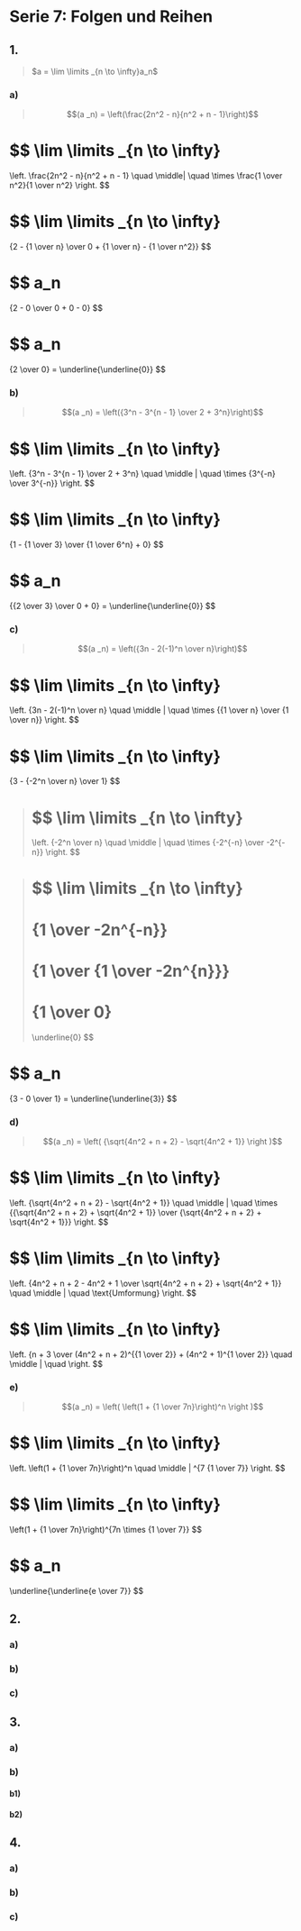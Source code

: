 # Serie 7: Folgen und Reihen

## 1.

> $a = \lim \limits _{n \to \infty}a_n$

### a)

> $$(a _n) = \left(\frac{2n^2 - n}{n^2 + n - 1}\right)$$

$$
\lim \limits _{n \to \infty}
=
\left.  \frac{2n^2 - n}{n^2 + n - 1}
\quad
\middle| \quad \times \frac{1 \over n^2}{1 \over n^2}
\right.
$$

$$
\lim \limits _{n \to \infty}
=
{2 - {1 \over n} \over 0 + {1 \over n} - {1 \over n^2}}
$$

$$
a_n
=
{2 - 0 \over 0 + 0 - 0}
$$

$$
a_n
=
{2 \over 0} = \underline{\underline{0}}
$$

### b)

> $$(a _n) = \left({3^n - 3^{n - 1} \over 2 + 3^n}\right)$$

$$
\lim \limits _{n \to \infty}
=
\left.  {3^n - 3^{n - 1} \over 2 + 3^n} \quad
\middle | \quad \times {3^{-n} \over 3^{-n}}
\right.
$$

$$
\lim \limits _{n \to \infty}
=
{1 - {1 \over 3} \over {1 \over 6^n} + 0}
$$

$$
a_n
=
{{2 \over 3} \over 0 + 0} = \underline{\underline{0}}
$$

### c)

> $$(a _n) = \left({3n - 2(-1)^n \over n}\right)$$

$$
\lim \limits _{n \to \infty}
=
\left. {3n - 2(-1)^n \over n} \quad
\middle | \quad \times {{1 \over n} \over {1 \over n}}
\right.
$$

$$
\lim \limits _{n \to \infty}
=
{3 - {-2^n \over n} \over 1}
$$

>$$
>\lim \limits _{n \to \infty}
>=
>\left. {-2^n \over n} \quad
>\middle | \quad \times {-2^{-n} \over -2^{-n}}
>\right.
>$$

>$$
>\lim \limits _{n \to \infty}
>=
>{1 \over -2n^{-n}}
>=
>{1 \over {1 \over -2n^{n}}}
>=
>{1 \over 0}
>=
>\underline{0}
>$$

$$
a_n
=
{3 - 0 \over 1} = \underline{\underline{3}}
$$

### d)

> $$(a _n) = \left( {\sqrt{4n^2 + n + 2} - \sqrt{4n^2 + 1}} \right )$$

$$
\lim \limits _{n \to \infty}
=
\left. {\sqrt{4n^2 + n + 2} - \sqrt{4n^2 + 1}} \quad
\middle | \quad \times {{\sqrt{4n^2 + n + 2} + \sqrt{4n^2 + 1}} \over {\sqrt{4n^2 + n + 2} + \sqrt{4n^2 + 1}}}
\right.
$$

$$
\lim \limits _{n \to \infty}
=
\left. {4n^2 + n + 2 - 4n^2 + 1 \over \sqrt{4n^2 + n + 2} + \sqrt{4n^2 + 1}} \quad
\middle | \quad \text{Umformung}
\right.
$$

$$
\lim \limits _{n \to \infty}
=
\left. {n + 3 \over (4n^2 + n + 2)^{{1 \over 2}} + (4n^2 + 1)^{1 \over 2}} \quad
\middle | \quad
\right.
$$

### e)

> $$(a _n) = \left( \left(1 + {1 \over 7n}\right)^n \right )$$

$$
\lim \limits _{n \to \infty}
=
\left. \left(1 + {1 \over 7n}\right)^n \quad
\middle | ^{7 {1 \over 7}}
\right.
$$

$$
\lim \limits _{n \to \infty}
=
\left(1 + {1 \over 7n}\right)^{7n \times {1 \over 7}}
$$

$$
a_n
=
\underline{\underline{e \over 7}}
$$

## 2.

### a)

### b)

### c)

## 3.

### a)

### b)

#### b1)

#### b2)

## 4.

### a)

### b)

### c)
